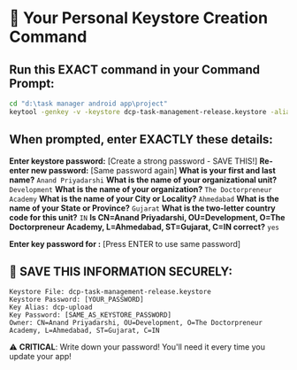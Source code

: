 # 🔐 Your Personal Keystore Creation Command

## Run this EXACT command in your Command Prompt:

```bash
cd "d:\task manager android app\project"
keytool -genkey -v -keystore dcp-task-management-release.keystore -alias dcp-upload -keyalg RSA -keysize 2048 -validity 10000
```

## When prompted, enter EXACTLY these details:

**Enter keystore password:** [Create a strong password - SAVE THIS!]
**Re-enter new password:** [Same password again]
**What is your first and last name?** `Anand Priyadarshi`
**What is the name of your organizational unit?** `Development`
**What is the name of your organization?** `The Doctorpreneur Academy`
**What is the name of your City or Locality?** `Ahmedabad`
**What is the name of your State or Province?** `Gujarat`
**What is the two-letter country code for this unit?** `IN`
**Is CN=Anand Priyadarshi, OU=Development, O=The Doctorpreneur Academy, L=Ahmedabad, ST=Gujarat, C=IN correct?** `yes`

**Enter key password for <dcp-upload>:** [Press ENTER to use same password]

## 📝 SAVE THIS INFORMATION SECURELY:
```
Keystore File: dcp-task-management-release.keystore
Keystore Password: [YOUR_PASSWORD]
Key Alias: dcp-upload
Key Password: [SAME_AS_KEYSTORE_PASSWORD]
Owner: CN=Anand Priyadarshi, OU=Development, O=The Doctorpreneur Academy, L=Ahmedabad, ST=Gujarat, C=IN
```

⚠️ **CRITICAL**: Write down your password! You'll need it every time you update your app!
